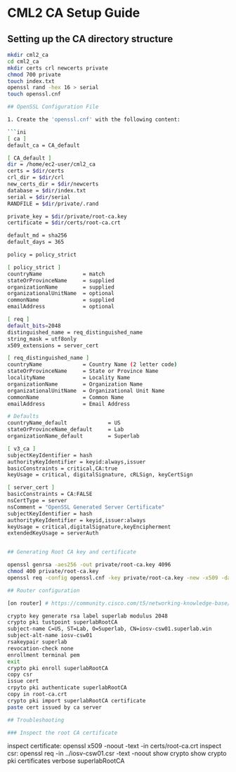 # CML2 CA Setup Guide

## Setting up the CA directory structure
```bash
mkdir cml2_ca
cd cml2_ca
mkdir certs crl newcerts private
chmod 700 private
touch index.txt
openssl rand -hex 16 > serial
touch openssl.cnf

## OpenSSL Configuration File

1. Create the 'openssl.cnf' with the following content:

```ini
[ ca ]
default_ca = CA_default

[ CA_default ]
dir = /home/ec2-user/cml2_ca
certs = $dir/certs
crl_dir = $dir/crl
new_certs_dir = $dir/newcerts
database = $dir/index.txt
serial = $dir/serial
RANDFILE = $dir/private/.rand

private_key = $dir/private/root-ca.key
certificate = $dir/certs/root-ca.crt

default_md = sha256
default_days = 365

policy = policy_strict

[ policy_strict ]
countryName             = match
stateOrProvinceName     = supplied
organizationName        = supplied
organizationalUnitName  = optional
commonName              = supplied
emailAddress            = optional

[ req ]
default_bits=2048
distinguished_name = req_distinguished_name
string_mask = utf8only
x509_extensions = server_cert

[ req_distinguished_name ]
countryName             = Country Name (2 letter code)
stateOrProvinceName     = State or Province Name
localityName            = Locality Name
organizationName        = Organization Name
organizationalUnitName  = Organizational Unit Name
commonName              = Common Name
emailAddress            = Email Address

# Defaults
countryName_default             = US
stateOrProvinceName_default     = Lab
organizationName_default        = Superlab

[ v3_ca ]
subjectKeyIdentifier = hash
authorityKeyIdentifier = keyid:always,issuer
basicConstraints = critical,CA:true
keyUsage = critical, digitalSignature, cRLSign, keyCertSign

[ server_cert ]
basicConstraints = CA:FALSE
nsCertType = server
nsComment = "OpenSSL Generated Server Certificate"
subjectKeyIdentifier = hash
authorityKeyIdentifier = keyid,issuer:always
keyUsage = critical,digitalSignature,keyEncipherment
extendedKeyUsage = serverAuth


## Generating Root CA key and certificate

openssl genrsa -aes256 -out private/root-ca.key 4096
chmod 400 private/root-ca.key
openssl req -config openssl.cnf -key private/root-ca.key -new -x509 -days 7300 -sha256 -extensions v3_ca -out certs/root-ca.crt

## Router configuration

[on router] # https://community.cisco.com/t5/networking-knowledge-base/creating-a-csr-authenticating-a-ca-and-enrolling-certificates-on/ta-p/4436090

crypto key generate rsa label superlab modulus 2048
crypto pki tustpoint superlabRootCA
subject-name C=US, ST=Lab, O=Superlab, CN=iosv-csw01.superlab.win
subject-alt-name iosv-csw01
rsakeypair superlab
revocation-check none
enrollment terminal pem
exit
crypto pki enroll superlabRootCA
copy csr
issue cert
crpyto pki authenticate superlabRootCA
copy in root-ca.crt
crypto pki import superlabRootCA certificate
paste cert issued by ca server

## Troubleshooting

### Inspect the root CA certificate
```
inspect certificate: 
openssl x509 -noout -text -in certs/root-ca.crt
inspect csr:
openssl req -in ../iosv-csw01.csr -text -noout
show crypto
show crypto pki certificates verbose superlabRootCA
